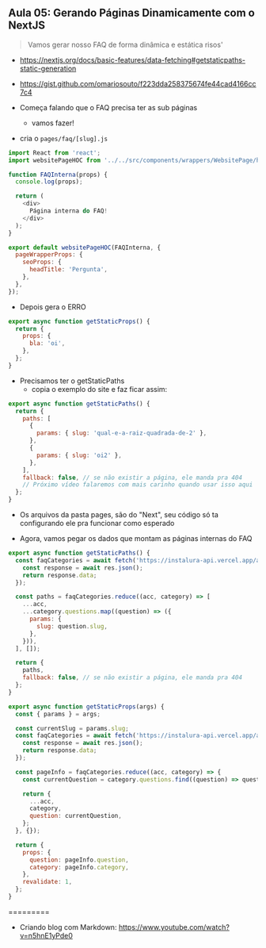 ## Aula 05: Gerando Páginas Dinamicamente com o NextJS

> Vamos gerar nosso FAQ de forma dinâmica e estática risos'

- https://nextjs.org/docs/basic-features/data-fetching#getstaticpaths-static-generation
- https://gist.github.com/omariosouto/f223dda258375674fe44cad4166cc7c4

- Começa falando que o FAQ precisa ter as sub páginas
  - vamos fazer!

- cria o `pages/faq/[slug].js`

```js
import React from 'react';
import websitePageHOC from '../../src/components/wrappers/WebsitePage/hoc';

function FAQInterna(props) {
  console.log(props);

  return (
    <div>
      Página interna do FAQ!
    </div>
  );
}

export default websitePageHOC(FAQInterna, {
  pageWrapperProps: {
    seoProps: {
      headTitle: 'Pergunta',
    },
  },
});
```

- Depois gera o ERRO

```js
export async function getStaticProps() {
  return {
    props: {
      bla: 'oi',
    },
  };
}
```

- Precisamos ter o getStaticPaths
  - copia o exemplo do site e faz ficar assim:
```js
export async function getStaticPaths() {
  return {
    paths: [
      {
        params: { slug: 'qual-e-a-raiz-quadrada-de-2' },
      },
      {
        params: { slug: 'oi2' },
      },
    ],
    fallback: false, // se não existir a página, ele manda pra 404
    // Próximo vídeo falaremos com mais carinho quando usar isso aqui
  };
}
```

- Os arquivos da pasta pages, são do "Next", seu código só ta configurando ele pra funcionar como esperado


- Agora, vamos pegar os dados que montam as páginas internas do FAQ

```js
export async function getStaticPaths() {
  const faqCategories = await fetch('https://instalura-api.vercel.app/api/content/faq').then(async (res) => {
    const response = await res.json();
    return response.data;
  });

  const paths = faqCategories.reduce((acc, category) => [
    ...acc,
    ...category.questions.map((question) => ({
      params: {
        slug: question.slug,
      },
    })),
  ], []);

  return {
    paths,
    fallback: false, // se não existir a página, ele manda pra 404
  };
}
```


```js
export async function getStaticProps(args) {
  const { params } = args;

  const currentSlug = params.slug;
  const faqCategories = await fetch('https://instalura-api.vercel.app/api/content/faq').then(async (res) => {
    const response = await res.json();
    return response.data;
  });

  const pageInfo = faqCategories.reduce((acc, category) => {
    const currentQuestion = category.questions.find((question) => question.slug === currentSlug);

    return {
      ...acc,
      category,
      question: currentQuestion,
    };
  }, {});

  return {
    props: {
      question: pageInfo.question,
      category: pageInfo.category,
    },
    revalidate: 1,
  };
}
```


=========

- Criando blog com Markdown: https://www.youtube.com/watch?v=n5hnE1yPde0